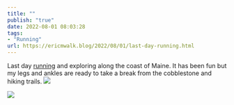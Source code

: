 ```yaml
---
title: ""
publish: "true"
date: 2022-08-01 08:03:28
tags:
- "Running"
url: https://ericmwalk.blog/2022/08/01/last-day-running.html
---
```

Last day [running](http://www.strava.com/activities/7563998257) and exploring along the coast of Maine. It has been fun but my legs and ankles are ready to take a break from the cobblestone and hiking trails.
![](https://ericmwalk.blog/uploads/2022/9f148b51c5.jpg)

![](https://ericmwalk.blog/uploads/2022/6fe5b41be8.jpg)